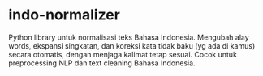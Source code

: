 # indo-normalizer
Python library untuk normalisasi teks Bahasa Indonesia. Mengubah alay words, ekspansi singkatan, dan koreksi kata tidak baku (yg ada di kamus) secara otomatis, dengan menjaga kalimat tetap sesuai. Cocok untuk preprocessing NLP dan text cleaning Bahasa Indonesia.
